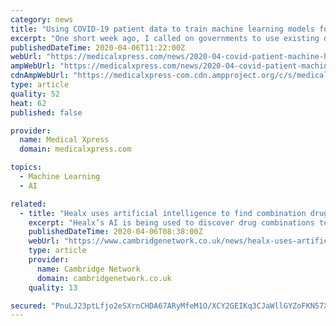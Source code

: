 ```yaml
---
category: news
title: "Using COVID-19 patient data to train machine learning models for healthcare"
excerpt: "One short week ago, I called on governments to use existing data and proven machine learning and AI techniques to help healthcare systems combat the COVID-19 pandemic. The response was amazing. My team and I received encouragement, ideas, and proposals for collaboration. We also received, courtesy of Public Health England, a set of ..."
publishedDateTime: 2020-04-06T11:22:00Z
webUrl: "https://medicalxpress.com/news/2020-04-covid-patient-machine-healthcare.html"
ampWebUrl: "https://medicalxpress.com/news/2020-04-covid-patient-machine-healthcare.amp"
cdnAmpWebUrl: "https://medicalxpress-com.cdn.ampproject.org/c/s/medicalxpress.com/news/2020-04-covid-patient-machine-healthcare.amp"
type: article
quality: 52
heat: 62
published: false

provider:
  name: Medical Xpress
  domain: medicalxpress.com

topics:
  - Machine Learning
  - AI

related:
  - title: "Healx uses artificial intelligence to find combination drug treatments for COVID-19"
    excerpt: "Healx’s AI is being used to discover drug combinations to target the virus and improve immune response to COVID-19 Healx is using its powerful AI platform to support vulnerable rare disease patients by applying drug repurposing expertise to target COVID-19 Combination therapy candidates will be available in May for external testing in ..."
    publishedDateTime: 2020-04-06T08:38:00Z
    webUrl: "https://www.cambridgenetwork.co.uk/news/healx-uses-artificial-intelligence-find-combination-drug-treatments-covid-19"
    type: article
    provider:
      name: Cambridge Network
      domain: cambridgenetwork.co.uk
    quality: 13

secured: "PnuLJ23ptLfjo2eSXrnCHDA67ARyMfeM1O/XCY2GEIKq3CJaWllGYZoFKN57XolIRaHQ42B8womvt0kWjaGQKSD/IMgMO8iDSno7dazLWcx8Skd3dt/b2MDTOOQcOYIBF+9U2GC7K2j3nCvuEtMbO4dvgi3X3QTl1B1S0lRr/RmhPO1DoUhJymtuf9+wDXPXAsCJmcyN3SgXBFiQde4Ii4jx2cfKapynlBmwkH86ttjOoLnqWHyFtFJ+0JPZvtVBsonfe63O7B8ALbhkahHYSQZS/INYUKFzj0ewYVktywe660UNHwQ/ndqTBgOEbWK//I1kmfGM30MheemvpD/XfmdepZFzNsF7/0OBOmu/Y0bo56KhqPkC6oQzwYATvrDQAx4z4YmU+NpTDTvj5o8ZYB0oYijcPNLhxj3bFHEzlxInAwyluJtPkRijU1uT2hx9oXi1lj78Yaau8vSGp50SxATX6ACAnO5VTpQ7Q9vO9sw=;TfwHXV41/kQY3RC0/VBtzg=="
---
```


